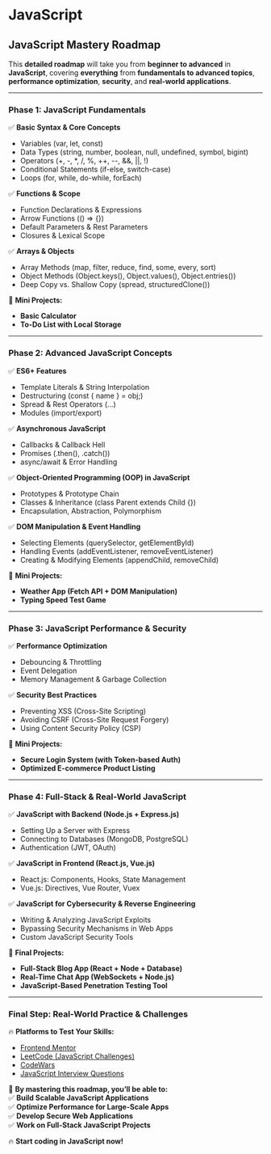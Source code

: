 # JavaScript

## **JavaScript Mastery Roadmap**

This **detailed roadmap** will take you from **beginner to advanced** in **JavaScript**, covering **everything** from **fundamentals to advanced topics**, **performance optimization**, **security**, and **real-world applications**.

***

### **Phase 1: JavaScript Fundamentals**

✅ **Basic Syntax & Core Concepts**

* Variables (var, let, const)
* Data Types (string, number, boolean, null, undefined, symbol, bigint)
* Operators (+, -, *, /, %, ++, --, &&, ||, !)
* Conditional Statements (if-else, switch-case)
* Loops (for, while, do-while, forEach)

✅ **Functions & Scope**

* Function Declarations & Expressions
* Arrow Functions (() => {})
* Default Parameters & Rest Parameters
* Closures & Lexical Scope

✅ **Arrays & Objects**

* Array Methods (map, filter, reduce, find, some, every, sort)
* Object Methods (Object.keys(), Object.values(), Object.entries())
* Deep Copy vs. Shallow Copy (spread, structuredClone())

📌 **Mini Projects:**

* **Basic Calculator**
* **To-Do List with Local Storage**

***

### **Phase 2: Advanced JavaScript Concepts**

✅ **ES6+ Features**

* Template Literals & String Interpolation
* Destructuring (const { name } = obj;)
* Spread & Rest Operators (...)
* Modules (import/export)

✅ **Asynchronous JavaScript**

* Callbacks & Callback Hell
* Promises (.then(), .catch())
* async/await & Error Handling

✅ **Object-Oriented Programming (OOP) in JavaScript**

* Prototypes & Prototype Chain
* Classes & Inheritance (class Parent extends Child {})
* Encapsulation, Abstraction, Polymorphism

✅ **DOM Manipulation & Event Handling**

* Selecting Elements (querySelector, getElementById)
* Handling Events (addEventListener, removeEventListener)
* Creating & Modifying Elements (appendChild, removeChild)

📌 **Mini Projects:**

* **Weather App (Fetch API + DOM Manipulation)**
* **Typing Speed Test Game**

***

### **Phase 3: JavaScript Performance & Security**

✅ **Performance Optimization**

* Debouncing & Throttling
* Event Delegation
* Memory Management & Garbage Collection

✅ **Security Best Practices**

* Preventing XSS (Cross-Site Scripting)
* Avoiding CSRF (Cross-Site Request Forgery)
* Using Content Security Policy (CSP)

📌 **Mini Projects:**

* **Secure Login System (with Token-based Auth)**
* **Optimized E-commerce Product Listing**

***

### **Phase 4: Full-Stack & Real-World JavaScript**

✅ **JavaScript with Backend (Node.js + Express.js)**

* Setting Up a Server with Express
* Connecting to Databases (MongoDB, PostgreSQL)
* Authentication (JWT, OAuth)

✅ **JavaScript in Frontend (React.js, Vue.js)**

* React.js: Components, Hooks, State Management
* Vue.js: Directives, Vue Router, Vuex

✅ **JavaScript for Cybersecurity & Reverse Engineering**

* Writing & Analyzing JavaScript Exploits
* Bypassing Security Mechanisms in Web Apps
* Custom JavaScript Security Tools

📌 **Final Projects:**

* **Full-Stack Blog App (React + Node + Database)**
* **Real-Time Chat App (WebSockets + Node.js)**
* **JavaScript-Based Penetration Testing Tool**

***

### **Final Step: Real-World Practice & Challenges**

🔥 **Platforms to Test Your Skills:**

* [Frontend Mentor](https://www.frontendmentor.io/)
* [LeetCode (JavaScript Challenges)](https://leetcode.com/)
* [CodeWars](https://www.codewars.com/)
* [JavaScript Interview Questions](https://github.com/sudheerj/javascript-interview-questions)

🚀 **By mastering this roadmap, you’ll be able to:**\
✅ **Build Scalable JavaScript Applications**\
✅ **Optimize Performance for Large-Scale Apps**\
✅ **Develop Secure Web Applications**\
✅ **Work on Full-Stack JavaScript Projects**

🔥 **Start coding in JavaScript now!**